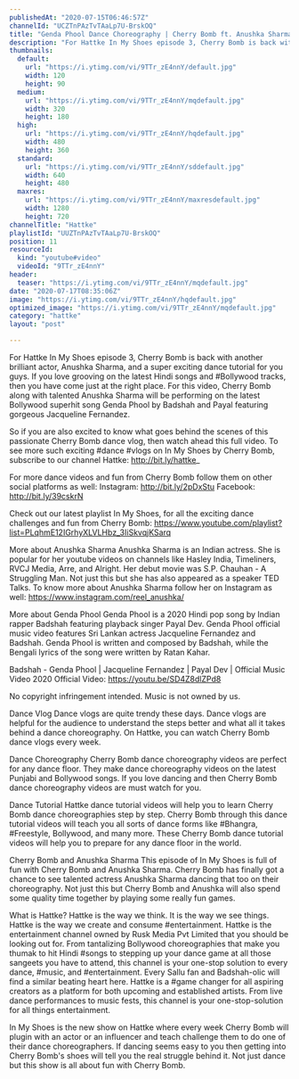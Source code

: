 ```yaml
---
publishedAt: "2020-07-15T06:46:57Z"
channelId: "UCZTnPAzTvTAaLp7U-BrskOQ"
title: "Genda Phool Dance Choreography | Cherry Bomb ft. Anushka Sharma | In My Shoes Ep#03 | Hattke​"
description: "For Hattke In My Shoes episode 3, Cherry Bomb is back with another brilliant actor, Anushka Sharma, and a super exciting dance tutorial for you guys. If you love grooving on the latest Hindi songs and #Bollywood tracks, then you have come just at the right place. For this video, Cherry Bomb along with talented Anushka Sharma will be performing on the latest Bollywood superhit song Genda Phool by Badshah and Payal featuring gorgeous Jacqueline Fernandez.\n\nSo if you are also excited to know what goes behind the scenes of this passionate Cherry Bomb dance vlog, then watch ahead this full video. To see more such exciting #dance #vlogs on In My Shoes by Cherry Bomb, subscribe to our channel Hattke: http://bit.ly/hattke_\n\nFor more dance videos and fun from Cherry Bomb follow them on other social platforms as well:\nInstagram: http://bit.ly/2pDxStu\nFacebook: http://bit.ly/39cskrN\n\nCheck out our latest playlist In My Shoes, for all the exciting dance challenges and fun from Cherry Bomb: https://www.youtube.com/playlist?list=PLqhmE12IGrhyXLVLHbz_3IiSkvqjKSarq\n\nMore about Anushka Sharma\nAnushka Sharma is an Indian actress. She is popular for her youtube videos on channels like Hasley India, Timeliners, RVCJ Media, Arre, and Alright. Her debut movie was S.P. Chauhan - A Struggling Man. Not just this but she has also appeared as a speaker TED Talks. To know more about Anushka Sharma follow her on Instagram as well: https://www.instagram.com/reel_anushka/\n\nMore about Genda Phool\nGenda Phool is a 2020 Hindi pop song by Indian rapper Badshah featuring playback singer Payal Dev. Genda Phool official music video features Sri Lankan actress Jacqueline Fernandez and Badshah. Genda Phool is written and composed by Badshah, while the Bengali lyrics of the song were written by Ratan Kahar.\n\nBadshah - Genda Phool | Jacqueline Fernandez | Payal Dev | Official Music Video 2020\nOfficial Video: https://youtu.be/SD4Z8dlZPd8\n\nNo copyright infringement intended. Music is not owned by us. \n\nDance Vlog\nDance vlogs are quite trendy these days. Dance vlogs are helpful for the audience to understand the steps better and what all it takes behind a dance choreography. On Hattke, you can watch Cherry Bomb dance vlogs every week.\n\nDance Choreography\nCherry Bomb dance choreography videos are perfect for any dance floor. They make dance choreography videos on the latest Punjabi and Bollywood songs. If you love dancing and then Cherry Bomb dance choreography videos are must watch for you.\n\nDance Tutorial \nHattke dance tutorial videos will help you to learn Cherry Bomb dance choreographies step by step. Cherry Bomb through this dance tutorial videos will teach you all sorts of dance forms like #Bhangra, #Freestyle, Bollywood, and many more. These Cherry Bomb dance tutorial videos will help you to prepare for any dance floor in the world. \n\nCherry Bomb and Anushka Sharma\nThis episode of In My Shoes is full of fun with Cherry Bomb and Anushka Sharma. Cherry Bomb has finally got a chance to see talented actress Anushka Sharma dancing that too on their choreography. Not just this but Cherry Bomb and Anushka will also spend some quality time together by playing some really fun games.\n\nWhat is Hattke? Hattke is the way we think. It is the way we see things. Hattke is the way we create and consume #entertainment. Hattke is the entertainment channel owned by Rusk Media Pvt Limited that you should be looking out for. From tantalizing Bollywood choreographies that make you thumak to hit Hindi #songs to stepping up your dance game at all those sangeets you have to attend, this channel is your one-stop solution to every dance, #music, and #entertainment. Every Sallu fan and Badshah-olic will find a similar beating heart here. Hattke is a #game changer for all aspiring creators as a platform for both upcoming and established artists. From live dance performances to music fests, this channel is your one-stop-solution for all things entertainment.\n\nIn My Shoes is the new show on Hattke where every week Cherry Bomb will plugin with an actor or an influencer and teach challenge them to do one of their dance choreographers. If dancing seems easy to you then getting into Cherry Bomb's shoes will tell you the real struggle behind it. Not just dance but this show is all about fun with Cherry Bomb."
thumbnails:
  default:
    url: "https://i.ytimg.com/vi/9TTr_zE4nnY/default.jpg"
    width: 120
    height: 90
  medium:
    url: "https://i.ytimg.com/vi/9TTr_zE4nnY/mqdefault.jpg"
    width: 320
    height: 180
  high:
    url: "https://i.ytimg.com/vi/9TTr_zE4nnY/hqdefault.jpg"
    width: 480
    height: 360
  standard:
    url: "https://i.ytimg.com/vi/9TTr_zE4nnY/sddefault.jpg"
    width: 640
    height: 480
  maxres:
    url: "https://i.ytimg.com/vi/9TTr_zE4nnY/maxresdefault.jpg"
    width: 1280
    height: 720
channelTitle: "Hattke"
playlistId: "UUZTnPAzTvTAaLp7U-BrskOQ"
position: 11
resourceId:
  kind: "youtube#video"
  videoId: "9TTr_zE4nnY"
header:
  teaser: "https://i.ytimg.com/vi/9TTr_zE4nnY/mqdefault.jpg"
date: "2020-07-17T08:35:06Z"
image: "https://i.ytimg.com/vi/9TTr_zE4nnY/hqdefault.jpg"
optimized_image: "https://i.ytimg.com/vi/9TTr_zE4nnY/mqdefault.jpg"
category: "hattke"
layout: "post"

---
```

For Hattke In My Shoes episode 3, Cherry Bomb is back with another brilliant actor, Anushka Sharma, and a super exciting dance tutorial for you guys. If you love grooving on the latest Hindi songs and #Bollywood tracks, then you have come just at the right place. For this video, Cherry Bomb along with talented Anushka Sharma will be performing on the latest Bollywood superhit song Genda Phool by Badshah and Payal featuring gorgeous Jacqueline Fernandez.

So if you are also excited to know what goes behind the scenes of this passionate Cherry Bomb dance vlog, then watch ahead this full video. To see more such exciting #dance #vlogs on In My Shoes by Cherry Bomb, subscribe to our channel Hattke: http://bit.ly/hattke_

For more dance videos and fun from Cherry Bomb follow them on other social platforms as well:
Instagram: http://bit.ly/2pDxStu
Facebook: http://bit.ly/39cskrN

Check out our latest playlist In My Shoes, for all the exciting dance challenges and fun from Cherry Bomb: https://www.youtube.com/playlist?list=PLqhmE12IGrhyXLVLHbz_3IiSkvqjKSarq

More about Anushka Sharma
Anushka Sharma is an Indian actress. She is popular for her youtube videos on channels like Hasley India, Timeliners, RVCJ Media, Arre, and Alright. Her debut movie was S.P. Chauhan - A Struggling Man. Not just this but she has also appeared as a speaker TED Talks. To know more about Anushka Sharma follow her on Instagram as well: https://www.instagram.com/reel_anushka/

More about Genda Phool
Genda Phool is a 2020 Hindi pop song by Indian rapper Badshah featuring playback singer Payal Dev. Genda Phool official music video features Sri Lankan actress Jacqueline Fernandez and Badshah. Genda Phool is written and composed by Badshah, while the Bengali lyrics of the song were written by Ratan Kahar.

Badshah - Genda Phool | Jacqueline Fernandez | Payal Dev | Official Music Video 2020
Official Video: https://youtu.be/SD4Z8dlZPd8

No copyright infringement intended. Music is not owned by us. 

Dance Vlog
Dance vlogs are quite trendy these days. Dance vlogs are helpful for the audience to understand the steps better and what all it takes behind a dance choreography. On Hattke, you can watch Cherry Bomb dance vlogs every week.

Dance Choreography
Cherry Bomb dance choreography videos are perfect for any dance floor. They make dance choreography videos on the latest Punjabi and Bollywood songs. If you love dancing and then Cherry Bomb dance choreography videos are must watch for you.

Dance Tutorial 
Hattke dance tutorial videos will help you to learn Cherry Bomb dance choreographies step by step. Cherry Bomb through this dance tutorial videos will teach you all sorts of dance forms like #Bhangra, #Freestyle, Bollywood, and many more. These Cherry Bomb dance tutorial videos will help you to prepare for any dance floor in the world. 

Cherry Bomb and Anushka Sharma
This episode of In My Shoes is full of fun with Cherry Bomb and Anushka Sharma. Cherry Bomb has finally got a chance to see talented actress Anushka Sharma dancing that too on their choreography. Not just this but Cherry Bomb and Anushka will also spend some quality time together by playing some really fun games.

What is Hattke? Hattke is the way we think. It is the way we see things. Hattke is the way we create and consume #entertainment. Hattke is the entertainment channel owned by Rusk Media Pvt Limited that you should be looking out for. From tantalizing Bollywood choreographies that make you thumak to hit Hindi #songs to stepping up your dance game at all those sangeets you have to attend, this channel is your one-stop solution to every dance, #music, and #entertainment. Every Sallu fan and Badshah-olic will find a similar beating heart here. Hattke is a #game changer for all aspiring creators as a platform for both upcoming and established artists. From live dance performances to music fests, this channel is your one-stop-solution for all things entertainment.

In My Shoes is the new show on Hattke where every week Cherry Bomb will plugin with an actor or an influencer and teach challenge them to do one of their dance choreographers. If dancing seems easy to you then getting into Cherry Bomb's shoes will tell you the real struggle behind it. Not just dance but this show is all about fun with Cherry Bomb.